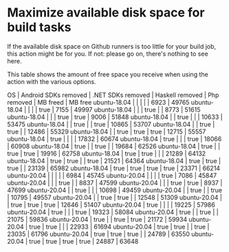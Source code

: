 # Maximize available disk space for build tasks

If the available disk space on Github runners is too little for your build job, this action might be for you.
If not: please go on, there's nothing to see here.

This table shows the amount of free space you receive when using the action with the various options.

OS | Android SDKs removed | .NET SDKs removed | Haskell removed | Php removed | MB freed | MB free
ubuntu-18.04 |  |  |  |  | 6923 | 49765
ubuntu-18.04 |  |  |  | true | 7155 | 49997
ubuntu-18.04 |  |  | true |  | 8773 | 51615
ubuntu-18.04 |  |  | true | true | 9006 | 51848
ubuntu-18.04 |  | true |  |  | 10633 | 53475
ubuntu-18.04 |  | true |  | true | 10865 | 53707
ubuntu-18.04 |  | true | true |  | 12486 | 55329
ubuntu-18.04 |  | true | true | true | 12715 | 55557
ubuntu-18.04 | true |  |  |  | 17832 | 60674
ubuntu-18.04 | true |  |  | true | 18066 | 60908
ubuntu-18.04 | true |  | true |  | 19684 | 62526
ubuntu-18.04 | true |  | true | true | 19916 | 62758
ubuntu-18.04 | true | true |  |  | 21289 | 64132
ubuntu-18.04 | true | true |  | true | 21521 | 64364
ubuntu-18.04 | true | true | true |  | 23139 | 65982
ubuntu-18.04 | true | true | true | true | 23371 | 66214
ubuntu-20.04 |  |  |  |  | 6984 | 45745
ubuntu-20.04 |  |  |  | true | 7086 | 45847
ubuntu-20.04 |  |  | true |  | 8837 | 47599
ubuntu-20.04 |  |  | true | true | 8937 | 47699
ubuntu-20.04 |  | true |  |  | 10698 | 49459
ubuntu-20.04 |  | true |  | true | 10795 | 49557
ubuntu-20.04 |  | true | true |  | 12548 | 51309
ubuntu-20.04 |  | true | true | true | 12646 | 51407
ubuntu-20.04 | true |  |  |  | 19225 | 57986
ubuntu-20.04 | true |  |  | true | 19323 | 58084
ubuntu-20.04 | true |  | true |  | 21075 | 59836
ubuntu-20.04 | true |  | true | true | 21172 | 59934
ubuntu-20.04 | true | true |  |  | 22933 | 61694
ubuntu-20.04 | true | true |  | true | 23035 | 61796
ubuntu-20.04 | true | true | true |  | 24789 | 63550
ubuntu-20.04 | true | true | true | true | 24887 | 63648
